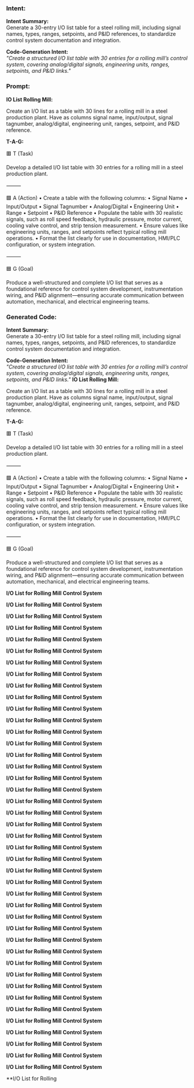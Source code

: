 ### Intent:
**Intent Summary:**  
Generate a 30-entry I/O list table for a steel rolling mill, including signal names, types, ranges, setpoints, and P&ID references, to standardize control system documentation and integration.  

**Code-Generation Intent:**  
*"Create a structured I/O list table with 30 entries for a rolling mill’s control system, covering analog/digital signals, engineering units, ranges, setpoints, and P&ID links."*

### Prompt:
**IO List Rolling Mill:**

Create an I/O list as a table with 30 lines for a rolling mill in a steel production plant. Have as columns signal name, input/output, signal tagnumber, analog/digital, engineering unit, ranges, setpoint, and P&ID reference.

**T-A-G:**

🟥 T (Task)

Develop a detailed I/O list table with 30 entries for a rolling mill in a steel production plant.

⸻

🟩 A (Action)
	•	Create a table with the following columns:
	•	Signal Name
	•	Input/Output
	•	Signal Tagnumber
	•	Analog/Digital
	•	Engineering Unit
	•	Range
	•	Setpoint
	•	P&ID Reference
	•	Populate the table with 30 realistic signals, such as roll speed feedback, hydraulic pressure, motor current, cooling valve control, and strip tension measurement.
	•	Ensure values like engineering units, ranges, and setpoints reflect typical rolling mill operations.
	•	Format the list clearly for use in documentation, HMI/PLC configuration, or system integration.

⸻

🟦 G (Goal)

Produce a well-structured and complete I/O list that serves as a foundational reference for control system development, instrumentation wiring, and P&ID alignment—ensuring accurate communication between automation, mechanical, and electrical engineering teams.

### Generated Code:
**Intent Summary:**  
Generate a 30-entry I/O list table for a steel rolling mill, including signal names, types, ranges, setpoints, and P&ID references, to standardize control system documentation and integration.  

**Code-Generation Intent:**  
*"Create a structured I/O list table with 30 entries for a rolling mill’s control system, covering analog/digital signals, engineering units, ranges, setpoints, and P&ID links."*
**IO List Rolling Mill:**

Create an I/O list as a table with 30 lines for a rolling mill in a steel production plant. Have as columns signal name, input/output, signal tagnumber, analog/digital, engineering unit, ranges, setpoint, and P&ID reference.

**T-A-G:**

🟥 T (Task)

Develop a detailed I/O list table with 30 entries for a rolling mill in a steel production plant.

⸻

🟩 A (Action)
	•	Create a table with the following columns:
	•	Signal Name
	•	Input/Output
	•	Signal Tagnumber
	•	Analog/Digital
	•	Engineering Unit
	•	Range
	•	Setpoint
	•	P&ID Reference
	•	Populate the table with 30 realistic signals, such as roll speed feedback, hydraulic pressure, motor current, cooling valve control, and strip tension measurement.
	•	Ensure values like engineering units, ranges, and setpoints reflect typical rolling mill operations.
	•	Format the list clearly for use in documentation, HMI/PLC configuration, or system integration.

⸻

🟦 G (Goal)

Produce a well-structured and complete I/O list that serves as a foundational reference for control system development, instrumentation wiring, and P&ID alignment—ensuring accurate communication between automation, mechanical, and electrical engineering teams.

**I/O List for Rolling Mill Control System**

**I/O List for Rolling Mill Control System**

**I/O List for Rolling Mill Control System**

**I/O List for Rolling Mill Control System**

**I/O List for Rolling Mill Control System**

**I/O List for Rolling Mill Control System**

**I/O List for Rolling Mill Control System**

**I/O List for Rolling Mill Control System**

**I/O List for Rolling Mill Control System**

**I/O List for Rolling Mill Control System**

**I/O List for Rolling Mill Control System**

**I/O List for Rolling Mill Control System**

**I/O List for Rolling Mill Control System**

**I/O List for Rolling Mill Control System**

**I/O List for Rolling Mill Control System**

**I/O List for Rolling Mill Control System**

**I/O List for Rolling Mill Control System**

**I/O List for Rolling Mill Control System**

**I/O List for Rolling Mill Control System**

**I/O List for Rolling Mill Control System**

**I/O List for Rolling Mill Control System**

**I/O List for Rolling Mill Control System**

**I/O List for Rolling Mill Control System**

**I/O List for Rolling Mill Control System**

**I/O List for Rolling Mill Control System**

**I/O List for Rolling Mill Control System**

**I/O List for Rolling Mill Control System**

**I/O List for Rolling Mill Control System**

**I/O List for Rolling Mill Control System**

**I/O List for Rolling Mill Control System**

**I/O List for Rolling Mill Control System**

**I/O List for Rolling Mill Control System**

**I/O List for Rolling Mill Control System**

**I/O List for Rolling Mill Control System**

**I/O List for Rolling Mill Control System**

**I/O List for Rolling Mill Control System**

**I/O List for Rolling Mill Control System**

**I/O List for Rolling Mill Control System**

**I/O List for Rolling Mill Control System**

**I/O List for Rolling Mill Control System**

**I/O List for Rolling Mill Control System**

**I/O List for Rolling Mill Control System**

**I/O List for Rolling

